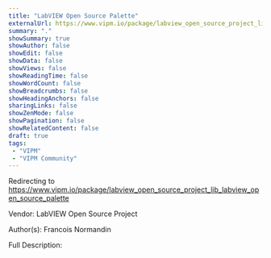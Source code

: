 ```yaml
---
title: "LabVIEW Open Source Palette"
externalUrl: https://www.vipm.io/package/labview_open_source_project_lib_labview_open_source_palette
summary: "."
showSummary: true
showAuthor: false
showEdit: false
showData: false
showViews: false
showReadingTime: false
showWordCount: false
showBreadcrumbs: false
showHeadingAnchors: false
sharingLinks: false
showZenMode: false
showPagination: false
showRelatedContent: false
draft: true
tags:
 - "VIPM"
 - "VIPM Community"
---
```


Redirecting to https://www.vipm.io/package/labview_open_source_project_lib_labview_open_source_palette

Vendor: LabVIEW Open Source Project

Author(s): Francois Normandin
 
Full Description:
